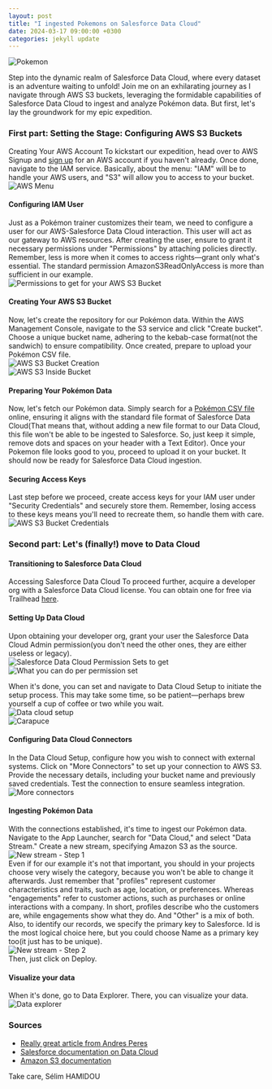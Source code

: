 ```yaml
---
layout: post
title: "I ingested Pokemons on Salesforce Data Cloud"
date: 2024-03-17 09:00:00 +0300
categories: jekyll update
---
```


![Pokemon](/Images/data_cloud_pokemon_first_image.jpg)

Step into the dynamic realm of Salesforce Data Cloud, where every dataset is an adventure waiting to unfold! Join me on an exhilarating journey as I navigate through AWS S3 buckets, leveraging the formidable capabilities of Salesforce Data Cloud to ingest and analyze Pokémon data. But first, let's lay the groundwork for my epic expedition.

### First part: Setting the Stage: Configuring AWS S3 Buckets
Creating Your AWS Account
To kickstart our expedition, head over to AWS Signup and [sign up](https://portal.aws.amazon.com/billing/signup#/start/email) for an AWS account if you haven't already. Once done, navigate to the IAM service. Basically, about the menu: "IAM" will be to handle your AWS users, and "S3" will allow you to access to your bucket. 
<br>
![AWS Menu](/Images/data_cloud_aws_menu.jpg)
<br>
#### Configuring IAM User
Just as a Pokémon trainer customizes their team, we need to configure a user for our AWS-Salesforce Data Cloud interaction. This user will act as our gateway to AWS resources. After creating the user, ensure to grant it necessary permissions under "Permissions" by attaching policies directly. Remember, less is more when it comes to access rights—grant only what's essential. The standard permission AmazonS3ReadOnlyAccess is more than sufficient in our example.
<br>
![Permissions to get for your AWS S3 Bucket](/Images/data_cloud_aws_permission.jpg)
<br>
#### Creating Your AWS S3 Bucket
Now, let's create the repository for our Pokémon data. Within the AWS Management Console, navigate to the S3 service and click "Create bucket". Choose a unique bucket name, adhering to the kebab-case format(not the sandwich) to ensure compatibility. Once created, prepare to upload your Pokémon CSV file.
<br>
![AWS S3 Bucket Creation](/Images/data_cloud_aws_create_bucket.jpg)
<br>
![AWS S3 Inside Bucket](/Images/data_cloud_aws_inside_bucket.jpg)
<br>

#### Preparing Your Pokémon Data
Now, let's fetch our Pokémon data. Simply search for a [Pokémon CSV file](https://gist.github.com/armgilles/194bcff35001e7eb53a2a8b441e8b2c6) online, ensuring it aligns with the standard file format of Salesforce Data Cloud(That means that, without adding a new file format to our Data Cloud, this file won't be able to be ingested to Salesforce. So, just keep it simple, remove dots and spaces on your header with a Text Editor). Once your Pokemon file looks good to you, proceed to upload it on your bucket. It should now be ready for Salesforce Data Cloud ingestion.

#### Securing Access Keys
Last step before we proceed, create access keys for your IAM user under "Security Credentials" and securely store them. Remember, losing access to these keys means you'll need to recreate them, so handle them with care.
<br>
![AWS S3 Bucket Credentials](/Images/data_cloud_aws_credentials.jpg)
<br>
### Second part: Let's (finally!) move to Data Cloud

#### Transitioning to Salesforce Data Cloud
Accessing Salesforce Data Cloud
To proceed further, acquire a developer org with a Salesforce Data Cloud license. You can obtain one for free via Trailhead [here](https://trailhead.salesforce.com/content/learn/projects/create-a-data-stream-in-data-cloud/get-started-with-a-data-cloud-developer-edition).

#### Setting Up Data Cloud
Upon obtaining your developer org, grant your user the Salesforce Data Cloud Admin permission(you don't need the other ones, they are either useless or legacy). 
<br>
![Salesforce Data Cloud Permission Sets to get](/Images/data_cloud_permission_set.jpg)
<br>
![What you can do per permission set](/Images/data_cloud_list_permission_sets_documentation.jpg)
<br>

When it's done, you can set and navigate to Data Cloud Setup to initiate the setup process. This may take some time, so be patient—perhaps brew yourself a cup of coffee or two while you wait.
<br>
![Data cloud setup](/Images/data_cloud_setup_data_cloud.jpg)
<br>
![Carapuce](/Images/data_cloud_carapuce.jpg)
<br>

#### Configuring Data Cloud Connectors
In the Data Cloud Setup, configure how you wish to connect with external systems. Click on "More Connectors" to set up your connection to AWS S3. Provide the necessary details, including your bucket name and previously saved credentials. Test the connection to ensure seamless integration.
<br>
![More connectors](/Images/data_cloud_connector_creation.jpg)
<br>
#### Ingesting Pokémon Data
With the connections established, it's time to ingest our Pokémon data. Navigate to the App Launcher, search for "Data Cloud," and select "Data Stream." Create a new stream, specifying Amazon S3 as the source. 
<br>
![New stream - Step 1](/Images/data_cloud_new_data_stream_step1.jpg)
<br>
Even if for our example it's not that important, you should in your projects choose very wisely the category, because you won't be able to change it afterwards.
Just remember that "profiles" represent customer characteristics and traits, such as age, location, or preferences. Whereas "engagements" refer to customer actions, such as purchases or online interactions with a company. In short, profiles describe who the customers are, while engagements show what they do. And "Other" is a mix of both.
Also, to identify our records, we specify the primary key to Salesforce. Id is the most logical choice here, but you could choose Name as a primary key too(it just has to be unique).
<br>
![New stream - Step 2](/Images/data_cloud_new_stream_step2.jpg)
<br>
Then, just click on Deploy.

#### Visualize your data
When it's done, go to Data Explorer. There, you can visualize your data.
<br>
![Data explorer](/Images/data_cloud_data_explorer.jpg)
<br>

### Sources
<ul>
<li><a href="https://www.linkedin.com/pulse/preparing-csv-files-aws-s3-ingest-data-loader-andres-perez-eltoroit--w6wcc">Really great article from Andres Peres</a></li>
<li><a href="https://help.salesforce.com/s/articleView?id=sf.c360_a_userpermissions.htm&type=5">Salesforce documentation on Data Cloud</a></li>
<li><a href="https://docs.aws.amazon.com/AmazonS3/latest/userguide/GetStartedWithS3.html">Amazon S3 documentation</a></li>
</ul>

Take care,
Sélim HAMIDOU






